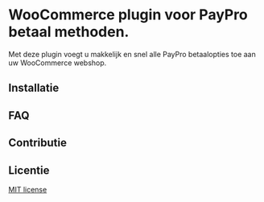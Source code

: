 # WooCommerce plugin voor PayPro betaal methoden.

Met deze plugin voegt u makkelijk en snel alle PayPro betaalopties toe aan uw WooCommerce webshop. 

## Installatie

## FAQ

## Contributie

## Licentie
[MIT license](http://opensource.org/licenses/MIT)
